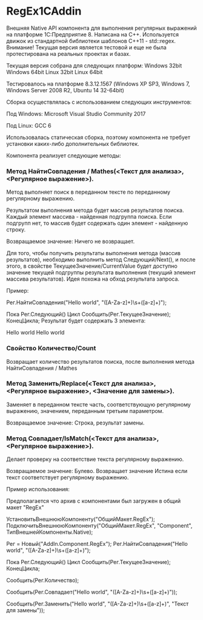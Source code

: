# RegEx1CAddin

Внешняя Native API компонента для выполнения регулярных выражений на платформе 1С:Предприятие 8. Написана на C++. Используется движок из стандартной библиотеки шаблонов C++11 - std::regex.
Внимание! Текущая версия является тестовой и еще не была протестирована на реальных проектах и базах. 

Текущая версия собрана для следующих платформ:
Windows 32bit 
Windows 64bit 
Linux 32bit 
Linux 64bit 

Тестировалось на платформе 8.3.12.1567 (Windows XP SP3, Windows 7, Windows Server 2008 R2, Ubuntu 14 32-64bit)

Сборка осуществлялась с использованием следующих инструментов:

Под Windows: Microsoft Visual Studio Community 2017

Под Linux: GCC 6

Использовалась статическая сборка, поэтому компонента не требует установки каких-либо дополнительных библиотек.

Компонента реализует следующие методы:

### Метод НайтиСовпадения / Mathes(<Текст для анализа>, <Регулярное выражение>).

Метод выполняет поиск в переданном тексте по переданному регулярному выражению.

Результатом выполнения метода будет массив результатов поиска. Каждый элемент массива - найденная подгруппа поиска. Если подгрупп нет, то массив будет содержать один элемент - найденную строку.

Возвращаемое значение: Ничего не возвращает.

Для того, чтобы получить результаты выполнения метода (массив результатов), необходимо выполнить метод Следующий/Next(), и после этого, в свойстве ТекущееЗначение/CurrentValue будет доступно значение текущей подгруппы результата выполнения (текущий элемент массива результатов). Идея  похожа на обход результата запроса.

Пример:

Рег.НайтиСовпадения("Hello world", "([A-Za-z]+)\s+([a-z]+)");

Пока Рег.Следующий() Цикл
    Сообщить(Рег.ТекущееЗначение);    
КонецЦикла; 
Результат будет содержать 3 элемента:

Hello world
Hello
world

### Свойство Количество/Count

Возвращает количество результатов поиска, после выполнения метода НайтиСовпадения / Mathes

### Метод Заменить/Replace(<Текст для анализа>, <Регулярное выражение>, <Значение для замены>).

Заменяет в переданном тексте часть, соответствующую регулярному выражению, значением, переданным третьим параметром.

Возвращаемое значение: Строка, результат замены.

### Метод Совпадает/IsMatch(<Текст для анализа>, <Регулярное выражение>).

Делает проверку на соответствие текста регулярному выражению.

Возвращаемое значение: Булево. Возвращает значение Истина если текст соответствует регулярному выражению.

Пример использования:

Предполагается что архив с компонентами был загружен в общий макет "RegEx"

УстановитьВнешнююКомпоненту("ОбщийМакет.RegEx");
ПодключитьВнешнююКомпоненту("ОбщийМакет.RegEx", "Component", ТипВнешнейКомпоненты.Native);
            
Рег = Новый("AddIn.Component.RegEx");
Рег.НайтиСовпадения("Hello world", "([A-Za-z]+)\s+([a-z]+)");

Пока Рег.Следующий() Цикл
    Сообщить(Рег.ТекущееЗначение);    
КонецЦикла; 

Сообщить(Рег.Количество);

Сообщить(Рег.Совпадает("Hello world", "([A-Za-z]+)\s+([a-z]+)"));

Сообщить(Рег.Заменить("Hello world", "([A-Za-z]+)\s+([a-z]+)", "Текст для замены"));
